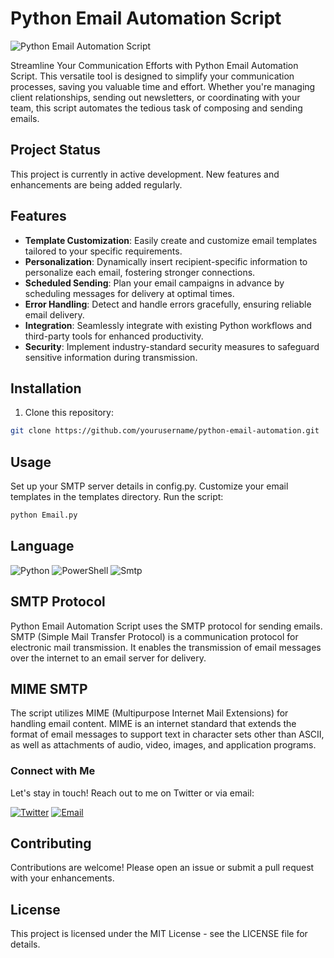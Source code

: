 # Python Email Automation Script

![Python Email Automation Script](https://media3.giphy.com/media/v1.Y2lkPTc5MGI3NjExNzVwMXlpYmk2NmJhc2RidmRrZHFkZHN3eTFtbXZjOWkzaTBxcm9mMyZlcD12MV9pbnRlcm5hbF9naWZfYnlfaWQmY3Q9Zw/Dh5q0sShxgp13DwrvG/giphy.gif)

Streamline Your Communication Efforts with Python Email Automation Script. This versatile tool is designed to simplify your communication processes, saving you valuable time and effort. Whether you're managing client relationships, sending out newsletters, or coordinating with your team, this script automates the tedious task of composing and sending emails.

## Project Status

This project is currently in active development. New features and enhancements are being added regularly.

## Features

- **Template Customization**: Easily create and customize email templates tailored to your specific requirements.
- **Personalization**: Dynamically insert recipient-specific information to personalize each email, fostering stronger connections.
- **Scheduled Sending**: Plan your email campaigns in advance by scheduling messages for delivery at optimal times.
- **Error Handling**: Detect and handle errors gracefully, ensuring reliable email delivery.
- **Integration**: Seamlessly integrate with existing Python workflows and third-party tools for enhanced productivity.
- **Security**: Implement industry-standard security measures to safeguard sensitive information during transmission.

## Installation

1. Clone this repository:

```bash
git clone https://github.com/yourusername/python-email-automation.git
```
## Usage
Set up your SMTP server details in config.py.
Customize your email templates in the templates directory.
Run the script:
```bash
python Email.py
```
## Language
![Python](https://img.shields.io/badge/python-3670A0?style=for-the-badge&logo=python&logoColor=ffdd54) ![PowerShell](https://img.shields.io/badge/PowerShell-%235391FE.svg?style=for-the-badge&logo=powershell&logoColor=white) ![Smtp](https://img.shields.io/badge/Gmail-D14836?style=for-the-badge&logo=gmail&logoColor=white)
## SMTP Protocol
Python Email Automation Script uses the SMTP protocol for sending emails. SMTP (Simple Mail Transfer Protocol) is a communication protocol for electronic mail transmission. It enables the transmission of email messages over the internet to an email server for delivery.

## MIME SMTP
The script utilizes MIME (Multipurpose Internet Mail Extensions) for handling email content. MIME is an internet standard that extends the format of email messages to support text in character sets other than ASCII, as well as attachments of audio, video, images, and application programs.

### Connect with Me

Let's stay in touch! Reach out to me on Twitter or via email:

[![Twitter](https://img.shields.io/twitter/follow/YourTwitterHandle?style=social)](https://twitter.com/ShivamSingh80_0)
[![Email](https://img.shields.io/badge/Email-Contact%20Me-blue)](mailto:shivamsingh8461@outlook.com)


## Contributing
Contributions are welcome! Please open an issue or submit a pull request with your enhancements.

## License
This project is licensed under the MIT License - see the LICENSE file for details.
